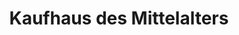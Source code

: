 ---
title: "Kaufhaus des Mittelalters"
url: /neunburg-vorm-wald/kaufhaus-des-mittelalters/
shop: Sport
---
